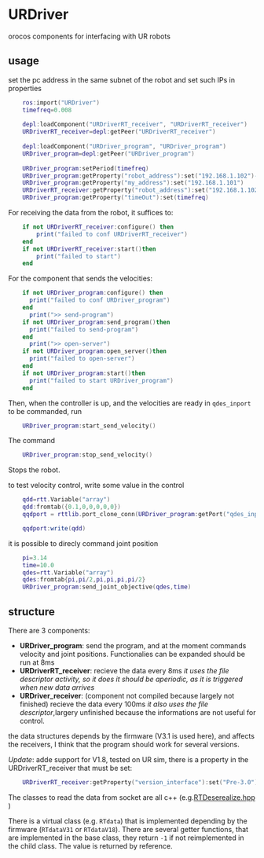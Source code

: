 # URDriver
orocos components for interfacing with UR robots

## usage

set the pc address in the same subnet of the robot and set such IPs in properties
```lua
    ros:import("URDriver")
    timefreq=0.008
    
    depl:loadComponent("URDriverRT_receiver", "URDriverRT_receiver")
    URDriverRT_receiver=depl:getPeer("URDriverRT_receiver")
    
    depl:loadComponent("URDriver_program", "URDriver_program")
    URDriver_program=depl:getPeer("URDriver_program")
    
    URDriver_program:setPeriod(timefreq)			 
    URDriver_program:getProperty("robot_address"):set("192.168.1.102")--ip robot
    URDriver_program:getProperty("my_address"):set("192.168.1.101")
    URDriverRT_receiver:getProperty("robot_address"):set("192.168.1.102")
    URDriver_program:getProperty("timeOut"):set(timefreq)
```
     
For receiving the data from the robot, it suffices to:
```lua
    if not URDriverRT_receiver:configure() then
        print("failed to conf URDriverRT_receiver")
    end
    if not URDriverRT_receiver:start()then
        print("failed to start")
    end
```
For the component that sends the velocities:
```lua
    if not URDriver_program:configure() then
      print("failed to conf URDriver_program")
    end
      print(">> send-program")
    if not URDriver_program:send_program()then
      print("failed to send-program")
    end
      print(">> open-server")
    if not URDriver_program:open_server()then
      print("failed to open-server")
    end
    if not URDriver_program:start()then
      print("failed to start URDriver_program")
    end
 ```   
Then, when the controller is up, and the velocities are ready in ```qdes_inport``` to be commanded, run
```lua
    URDriver_program:start_send_velocity()
```
The command 
```lua
    URDriver_program:stop_send_velocity()
```   
Stops the robot.

to test velocity control, write some value in the control
```lua
    qdd=rtt.Variable("array")
    qdd:fromtab({0.1,0,0,0,0,0})
    qqdport = rttlib.port_clone_conn(URDriver_program:getPort("qdes_inport"))

    qqdport:write(qdd)

```

it is possible to direcly command joint position
```lua
    pi=3.14
    time=10.0
    qdes=rtt.Variable("array")
    qdes:fromtab{pi,pi/2,pi,pi,pi,pi/2}
    URDriver_program:send_joint_objective(qdes,time)
```   
## structure 
There are 3 components:

- **URDriver_program**: send the program, and at the moment commands velocity and joint positions. Functionalies can be expanded should be run at 8ms
- **URDriverRT_receiver**: recieve the data every 8ms _it uses the file descriptor activity, so it does it should be aperiodic, as it is triggered when new data arrives_
- **URDriver_receiver**: (component not compiled because largely not finished) recieve the data every 100ms _it also uses the file descriptor_,largery unfinished because the informations are not useful for control.

the data structures depends by the firmware (V3.1 is used here), and affects the receivers, I think that the program should work for several versions.

*Update*: adde support for V1.8, tested on UR sim, there is a property in the URDriverRT_receiver that must be set:
```lua
    URDriverRT_receiver:getProperty("version_interface"):set("Pre-3.0")
```

The classes to read the data from socket are all c++ (e.g.[RTDeserealize.hpp](include/URDriver/RTDeserialize.hpp) )

There is a virtual class (e.g. ```RTdata```) that is implemented depending by the firmware (```RTdataV31``` or ```RTdataV18```).
There are several getter functions, that are implemented in the base class, they return ```-1``` if not reimplemented in the child class.
The value is returned by reference.
